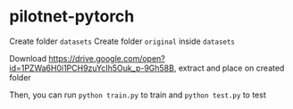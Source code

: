 # pilotnet-pytorch

Create folder `datasets`
Create folder `original` inside `datasets`

Download https://drive.google.com/open?id=1PZWa6H0i1PCH9zuYcIh5Ouk_p-9Gh58B, extract and place on created folder

Then, you can run `python train.py` to train and `python test.py` to test
